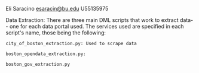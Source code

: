 Eli Saracino
esaracin@bu.edu
U55135975


Data Extraction:
	There are three main DML scripts that work to extract data-- one for each data portal used. The services used
	are specified in each script's name, those being the following:

	city_of_boston_extraction.py: Used to scrape data 

	boston_opendata_extraction.py:

	boston_gov_extraction.py  

